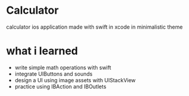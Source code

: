# Calculator

calculator ios application made with swift in xcode in minimalistic theme 

# what i learned
+ write simple math operations with swift
+ integrate UIButtons and sounds
+ design a UI using image assets with UIStackView
+ practice using IBAction and IBOutlets
